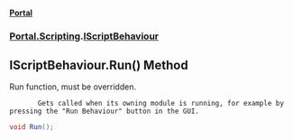 #### [Portal](index.md 'index')
### [Portal.Scripting](Portal.Scripting.md 'Portal.Scripting').[IScriptBehaviour](Portal.Scripting.IScriptBehaviour.md 'Portal.Scripting.IScriptBehaviour')

## IScriptBehaviour.Run() Method

Run function, must be overridden.  
             
           Gets called when its owning module is running, for example by pressing the "Run Behaviour" button in the GUI.

```csharp
void Run();
```